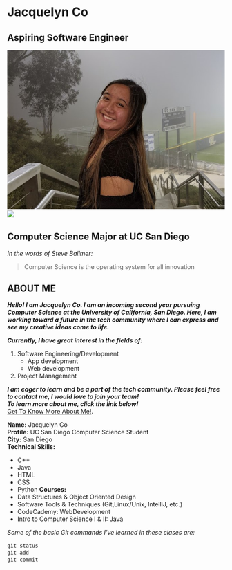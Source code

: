 # Jacquelyn Co
## Aspiring Software Engineer
![](/images/pfp.jpg)
<img src="pfp.jpg" height="200"/>

## Computer Science Major at UC San Diego  
*In the words of Steve Ballmer:*
>Computer Science is the operating system for all innovation

## ABOUT ME
***Hello! I am Jacquelyn Co. I am an incoming second year pursuing Computer Science at the University of California, San Diego. Here, I am working toward a future in the tech community where I can express and see my creative ideas come to life.***

***Currently, I have great interest in the fields of:*** 

1. Software Engineering/Development 
     - App development 
     - Web development
2. Project Management 

***I am eager to learn and be a part of the tech community. Please feel free to contact me, I would love to join your team!  
To learn more about me, click the link below!***  
[Get To Know More About Me!](https://j2c0.github.io/JacquelynCo/).

**Name:** Jacquelyn Co  
**Profile:** UC San Diego Computer Science Student  
**City:** San Diego  
**Technical Skills:** 
- C++
- Java 
- HTML
- CSS
- Python
**Courses:** 
- Data Structures & Object Oriented Design
- Software Tools & Techniques (Git,Linux/Unix, IntelliJ, etc.)
- CodeCademy: WebDevelopment
- Intro to Computer Science I & II: Java

*Some of the basic Git commands I've learned in these clases are:*
```
git status
git add
git commit
```
